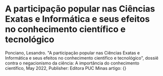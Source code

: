 # A participação popular nas Ciências Exatas e Informática e seus efeitos no conhecimento científico e tecnológico

Ponciano, Lesandro. "A participação popular nas Ciências Exatas e Informática e seus efeitos no conhecimento científico e tecnológico", dossiê contra o negacionismo da ciência: A importância do conhecimento científico, May 2022, Publisher: Editora PUC Minas artigo: {}[](https://www.researchgate.net/publication/360671297_A_participacao_popular_nas_Ciencias_Exatas_e_Informatica_e_seus_efeitos_no_conhecimento_cientifico_e_tecnologico)
